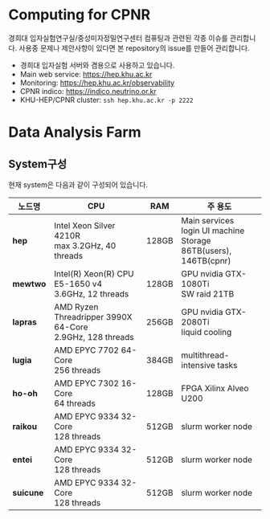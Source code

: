 # Computing for CPNR
경희대 입자실험연구실/중성미자정밀연구센터 컴퓨팅과 관련된 각종 이슈를 관리합니다.
사용중 문제나 제안사항이 있다면 본 repository의 issue를 만들어 관리합니다.

- 경희대 입자실험 서버와 겸용으로 사용하고 있습니다.
- Main web service: https://hep.khu.ac.kr
- Monitoring: https://hep.khu.ac.kr/observability
- CPNR indico: https://indico.neutrino.or.kr
- KHU-HEP/CPNR cluster: `ssh hep.khu.ac.kr -p 2222`

# Data Analysis Farm
## System구성
현재 system은 다음과 같이 구성되어 있습니다.

| 노드명 | CPU | RAM | 주 용도 |
|---|---|---|---|
| **hep** | Intel Xeon Silver 4210R<br/>max 3.2GHz, 40 threads | 128GB | Main services<br/>login UI machine<br/>Storage 86TB(users), 146TB(cpnr) |
| **mewtwo** | Intel(R) Xeon(R) CPU E5-1650 v4<br/>3.6GHz, 12 threads | 128GB | GPU nvidia GTX-1080Ti<br/>SW raid 21TB |
| **lapras** | AMD Ryzen Threadripper 3990X 64-Core<br/>2.9GHz, 128 threads | 256GB | GPU nvidia GTX-2080Ti<br/>liquid cooling |
| **lugia** | AMD EPYC 7702 64-Core<br/>256 threads | 384GB | multithread-intensive tasks |
| **ho-oh** | AMD EPYC 7302 16-Core<br/>64 threads | 128GB | FPGA Xilinx Alveo U200 |
| **raikou** | AMD EPYC 9334 32-Core<br/>128 threads | 512GB | slurm worker node |
| **entei** | AMD EPYC 9334 32-Core<br/>128 threads | 512GB | slurm worker node |
| **suicune** | AMD EPYC 9334 32-Core<br/>128 threads | 512GB | slurm worker node |
